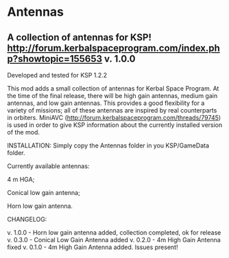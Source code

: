# Antennas
A collection of antennas for KSP!
http://forum.kerbalspaceprogram.com/index.php?showtopic=155653
v. 1.0.0
-------------------------------------
Developed and tested for KSP 1.2.2

This mod adds a small collection of antennas for Kerbal Space Program. At the time of the final release, there will be high gain antennas, medium gain antennas, and low gain antennas. This provides a good flexibility for a variety of missions; all of these antennas are inspired by real counterparts in orbiters. MiniAVC (http://forum.kerbalspaceprogram.com/threads/79745) is used in order to give KSP information about the currently installed version of the mod.


INSTALLATION: Simply copy the Antennas folder in you KSP/GameData folder.


Currently available antennas:

4 m HGA;

Conical low gain antenna;

Horn low gain antenna.


CHANGELOG:

v. 1.0.0 - Horn low gain antenna added, collection completed, ok for release
v. 0.3.0 - Conical Low Gain Antenna added
v. 0.2.0 - 4m High Gain Antenna fixed
v. 0.1.0 - 4m High Gain Antenna added. Issues present!
